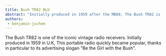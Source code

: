 ```yaml
---
title: Bush TR82 BLU
abstract: "Initially produced in 1959 after the MB60, The Bush TR82 is one of the iconic vintage radio receivers." 
authors:
 - benjamin-juchem
---
```


The Bush TR82 is one of the iconic vintage radio receivers. Initially produced in 1959 in U.K, This portable radio quickly became popular, thanks in particular to its advertising slogan "Be the Girl with the Bush".
